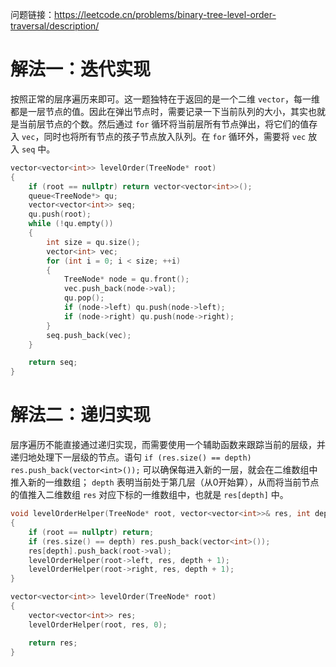 问题链接：https://leetcode.cn/problems/binary-tree-level-order-traversal/description/

# 解法一：迭代实现

按照正常的层序遍历来即可。这一题独特在于返回的是一个二维 `vector`，每一维都是一层节点的值。因此在弹出节点时，需要记录一下当前队列的大小，其实也就是当前层节点的个数。然后通过 `for` 循环将当前层所有节点弹出，将它们的值存入 `vec`，同时也将所有节点的孩子节点放入队列。在 `for` 循环外，需要将 `vec` 放入 `seq` 中。

```cpp
vector<vector<int>> levelOrder(TreeNode* root)
{
    if (root == nullptr) return vector<vector<int>>();
    queue<TreeNode*> qu;
    vector<vector<int>> seq;
    qu.push(root);
    while (!qu.empty())
    {
        int size = qu.size();
        vector<int> vec;
        for (int i = 0; i < size; ++i)
        {
            TreeNode* node = qu.front();
            vec.push_back(node->val);
            qu.pop();
            if (node->left) qu.push(node->left);
            if (node->right) qu.push(node->right);
        }
        seq.push_back(vec);
    }

    return seq;
}
```

# 解法二：递归实现

层序遍历不能直接通过递归实现，而需要使用一个辅助函数来跟踪当前的层级，并递归地处理下一层级的节点。语句 `if (res.size() == depth) res.push_back(vector<int>());` 可以确保每进入新的一层，就会在二维数组中推入新的一维数组； `depth` 表明当前处于第几层（从0开始算），从而将当前节点的值推入二维数组 `res` 对应下标的一维数组中，也就是 `res[depth]` 中。

```cpp
void levelOrderHelper(TreeNode* root, vector<vector<int>>& res, int depth)
{
    if (root == nullptr) return;
    if (res.size() == depth) res.push_back(vector<int>());
    res[depth].push_back(root->val);
    levelOrderHelper(root->left, res, depth + 1);
    levelOrderHelper(root->right, res, depth + 1);
}

vector<vector<int>> levelOrder(TreeNode* root)
{
    vector<vector<int>> res;
    levelOrderHelper(root, res, 0);

    return res;
}
```
